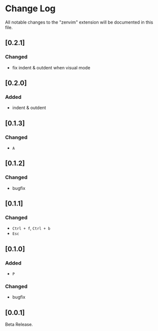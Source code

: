 # Change Log

All notable changes to the "zenvim" extension will be documented in this file.

## [0.2.1]

### Changed

- fix indent & outdent when visual mode

## [0.2.0]

### Added

- indent & outdent

## [0.1.3]

### Changed

- `A`

## [0.1.2]

### Changed

- bugfix

## [0.1.1]

### Changed

- `Ctrl + f`, `Ctrl + b`
- `Esc`

## [0.1.0]

### Added

- `P`

### Changed

- bugfix

## [0.0.1]

Beta Release.
